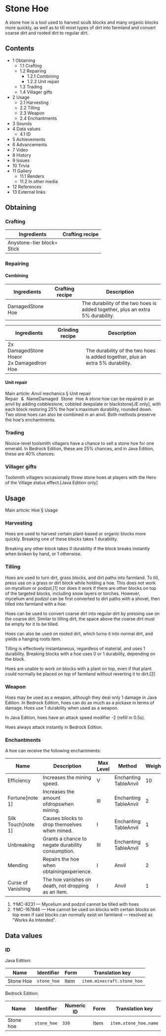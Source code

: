 # Stone Hoe
A stone hoe is a tool used to harvest sculk blocks and many organic blocks more quickly, as well as to till most types of dirt into farmland and convert coarse dirt and rooted dirt to regular dirt.

## Contents
- 1 Obtaining
	- 1.1 Crafting
	- 1.2 Repairing
		- 1.2.1 Combining
		- 1.2.2 Unit repair
	- 1.3 Trading
	- 1.4 Villager gifts
- 2 Usage
	- 2.1 Harvesting
	- 2.2 Tilling
	- 2.3 Weapon
	- 2.4 Enchantments
- 3 Sounds
- 4 Data values
	- 4.1 ID
- 5 Achievements
- 6 Advancements
- 7 Video
- 8 History
- 9 Issues
- 10 Trivia
- 11 Gallery
	- 11.1 Renders
	- 11.2 In other media
- 12 References
- 13 External links

## Obtaining
### Crafting
| Ingredients                    | Crafting recipe |
|--------------------------------|-----------------|
| Anystone-tier block+<br/>Stick |                 |

### Repairing
#### Combining
| Ingredients      | Crafting recipe | Description                                                                    |
|------------------|-----------------|--------------------------------------------------------------------------------|
| DamagedStone Hoe |                 | The durability of the two hoes is added together, plus an extra 5% durability. |

| Ingredients                                  | Grinding recipe | Description                                                                    |
|----------------------------------------------|-----------------|--------------------------------------------------------------------------------|
| 2x DamagedStone Hoeor<br/>2x DamagedIron Hoe |                 | The durability of the two hoes is added together, plus an extra 5% durability. |

#### Unit repair
Main article: Anvil mechanics § Unit repair
Repair & NameDamaged Stone Hoe
A stone hoe can be repaired in an anvil by adding cobblestone, cobbled deepslate or blackstone‌[JE  only], with each block restoring 25% the hoe's maximum durability, rounded down. Two stone hoes can also be combined in an anvil. Both methods preserve the hoe's enchantments.

### Trading
Novice-level toolsmith villagers have a chance to sell a stone hoe for one emerald. In Bedrock Edition, these are 25% chances, and in Java Edition, these are 40% chances.

### Villager gifts
Toolsmith villagers occasionally throw stone hoes at players with the Hero of the Village status effect.‌[Java Edition  only]

## Usage
Main article: Hoe § Usage
### Harvesting
Hoes are used to harvest certain plant-based or organic blocks more quickly. Breaking one of these blocks takes 1 durability.

Breaking any other block takes 0 durability if the block breaks instantly when broken by hand, or 1 otherwise.

### Tilling
Hoes are used to turn dirt, grass blocks, and dirt paths into farmland. To till, press use on a grass or dirt block while holding a hoe. This does not work on mycelium or podzol,[1] nor does it work if there are other blocks on top of the targeted blocks, including snow layers or torches. However, mycelium and podzol can be first converted to dirt paths with a shovel, then tilled into farmland with a hoe.

Hoes can be used to convert coarse dirt into regular dirt by pressing use on the coarse dirt. Similar to tilling dirt, the space above the coarse dirt must be empty for it to be tilled.

Hoes can also be used on rooted dirt, which turns it into normal dirt, and yields a hanging roots item.

Tilling is effectively instantaneous, regardless of material, and uses 1 durability. Breaking blocks with a hoe uses 0 or 1 durability, depending on the block.

Hoes are unable to work on blocks with a plant on top, even if that plant could normally be placed on top of farmland without reverting it to dirt.[2]

### Weapon
Hoes may be used as a weapon, although they deal only 1 damage in Java Edition. In Bedrock Edition, hoes can do as much as a pickaxe in terms of damage. Hoes use 1 durability when used as a weapon.

In Java Edition, hoes have an attack speed modifier -2 (refill in 0.5s).

Hoes always attack instantly in Bedrock Edition.

### Enchantments
A hoe can receive the following enchantments:

| Name               | Description                                         | Max Level | Method                | Weight |
|--------------------|-----------------------------------------------------|-----------|-----------------------|--------|
| Efficiency         | Increases the mining speed.                         | V         | Enchanting TableAnvil | 10     |
| Fortune[note 1]    | Increases the amount ofdropswhen mining.            | III       | Enchanting TableAnvil | 2      |
| Silk Touch[note 1] | Causes blocks to drop themselves when mined.        | I         | Enchanting TableAnvil | 1      |
| Unbreaking         | Grants a chance to negate durability consumption.   | III       | Enchanting TableAnvil | 5      |
| Mending            | Repairs the hoe when obtainingexperience.           | I         | Anvil                 | 2      |
| Curse of Vanishing | The hoe vanishes on death, not dropping as an item. | I         | Anvil                 | 1      |

1. ↑MC-8231 — Mycelium and podzol cannot be tilled with hoes
2. ↑MC-167846 — Hoe cannot be used on blocks with certain blocks on top even if said blocks can normally exist on farmland — resolved as "Works As Intended".

## Data values
### ID
Java Edition:

| Name      | Identifier  | Form | Translation key            |
|-----------|-------------|------|----------------------------|
| Stone Hoe | `stone_hoe` | Item | `item.minecraft.stone_hoe` |

Bedrock Edition:

| Name      | Identifier  | Numeric ID | Form | Translation key       |
|-----------|-------------|------------|------|-----------------------|
| Stone hoe | `stone_hoe` | `330`      | Item | `item.stone_hoe.name` |

